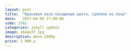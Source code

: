 ```yaml
---
layout: post
title:  "Красивая ваза насыщеные цвета, сделано из лозы"
date:   2017-04-06 17:40:06
code: 1781
categories: jekyll update
image: image37.jpg
description: Цена 2000р
price: 2 000 р
---
```



